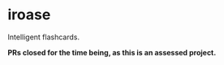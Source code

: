 # iroase
Intelligent flashcards.

**PRs closed for the time being, as this is an assessed project.**
